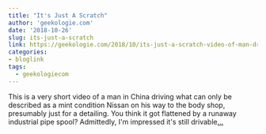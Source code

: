```yaml
---
title: "It's Just A Scratch"
author: 'geekologie.com'
date: '2018-10-26'
slug: its-just-a-scratch
link: https://geekologie.com/2018/10/its-just-a-scratch-video-of-man-driving.php
categories:
- bloglink
tags:
  - geekologiecom
---
```


This is a very short video of a man in China driving what can only be described as a mint condition Nissan on his way to the body shop, presumably just for a detailing. You think it got flattened by a runaway industrial pipe spool? Admittedly, I'm impressed it's still drivable[... <i class="fas fa-external-link-alt"></i>](https://geekologie.com/2018/10/its-just-a-scratch-video-of-man-driving.php)


